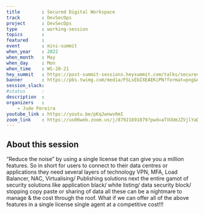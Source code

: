 ```yaml
---
title        : Secured Digital Workspace 
track        : DevSecOps
project      : DevSecOps
type         : working-session
topics       :
featured     :
event        : mini-summit
when_year    : 2022
when_month   : May
when_day     : Mon
when_time    : WS-20-21
hey_summit   : https://post-summit-sessions.heysummit.com/talks/secured-digital-workspace/
banner       : https://pbs.twimg.com/media/FSLsEbIXEAEKiPN?format=png&name=small
session_slack:
#status      : 
description  :
organizers   :
    - Jude Pereira      
youtube_link : https://youtu.be/pKqJwnwv6mI
zoom_link    : https://us06web.zoom.us/j/87921691879?pwd=aTVUUmJZVjlYaDJUMHU5ZXZ4MEVIZz09
---
```


## About this session
“Reduce the noise” by using a single license that can give you a million features. So in short for users to connect to their data centres or applications they need several layers of technology VPN, MFA, Load Balancer, NAC, Virtualising/ Publishing solutions next the entire gamot of security solutions like application black/ white listing/ data security block/ stopping copy paste or sharing of data all these can be a nightmare to manage & the cost through the roof. What if we can offer all of the above features in a single license single agent at a competitive cost!!!
